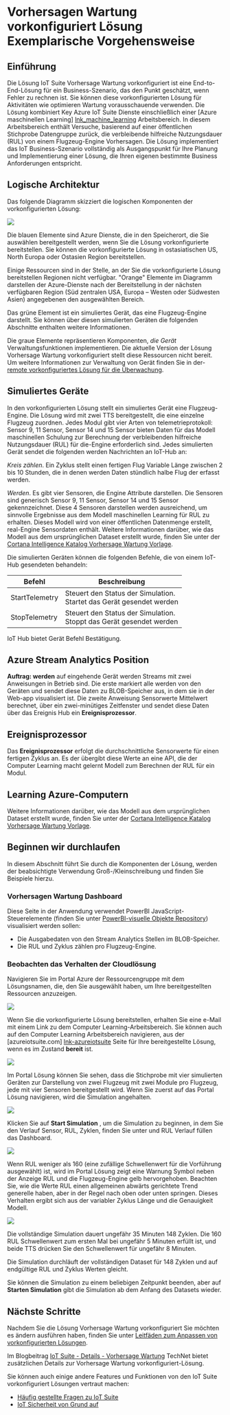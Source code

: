 <properties
 pageTitle="Vorhersagen Wartung Exemplarische Vorgehensweise | Microsoft Azure"
 description="Eine exemplarische Vorgehensweise der Azure IoT Vorhersage Wartung vorkonfiguriert Lösung."
 services=""
 suite="iot-suite"
 documentationCenter=""
 authors="aguilaaj"
 manager="timlt"
 editor=""/>

<tags
 ms.service="iot-suite"
 ms.devlang="na"
 ms.topic="get-started-article"
 ms.tgt_pltfrm="na"
 ms.workload="na"
 ms.date="08/17/2016"
 ms.author="araguila"/>

# <a name="predictive-maintenance-preconfigured-solution-walkthrough"></a>Vorhersagen Wartung vorkonfiguriert Lösung Exemplarische Vorgehensweise

## <a name="introduction"></a>Einführung

Die Lösung IoT Suite Vorhersage Wartung vorkonfiguriert ist eine End-to-End-Lösung für ein Business-Szenario, das den Punkt geschätzt, wenn Fehler zu rechnen ist. Sie können diese vorkonfigurierten Lösung für Aktivitäten wie optimieren Wartung vorausschauende verwenden. Die Lösung kombiniert Key Azure IoT Suite Dienste einschließlich einer [Azure maschinellen Learning] [ lnk_machine_learning] Arbeitsbereich. In diesem Arbeitsbereich enthält Versuche, basierend auf einer öffentlichen Stichprobe Datengruppe zurück, die verbleibende hilfreiche Nutzungsdauer (RUL) von einem Flugzeug-Engine Vorhersagen. Die Lösung implementiert das IoT Business-Szenario vollständig als Ausgangspunkt für Ihre Planung und Implementierung einer Lösung, die Ihren eigenen bestimmte Business Anforderungen entspricht.

## <a name="logical-architecture"></a>Logische Architektur

Das folgende Diagramm skizziert die logischen Komponenten der vorkonfigurierten Lösung:

![][img-architecture]

Die blauen Elemente sind Azure Dienste, die in den Speicherort, die Sie auswählen bereitgestellt werden, wenn Sie die Lösung vorkonfigurierte bereitstellen. Sie können die vorkonfigurierte Lösung in ostasiatischen US, North Europa oder Ostasien Region bereitstellen.

Einige Ressourcen sind in der Stelle, an der Sie die vorkonfigurierte Lösung bereitstellen Regionen nicht verfügbar. "Orange" Elemente im Diagramm darstellen der Azure-Dienste nach der Bereitstellung in der nächsten verfügbaren Region (Süd zentralen USA, Europa – Westen oder Südwesten Asien) angegebenen den ausgewählten Bereich.

Das grüne Element ist ein simuliertes Gerät, das eine Flugzeug-Engine darstellt. Sie können über diesen simulierten Geräten die folgenden Abschnitte enthalten weitere Informationen.

Die graue Elemente repräsentieren Komponenten, *die Gerät* Verwaltungsfunktionen implementieren. Die aktuelle Version der Lösung Vorhersage Wartung vorkonfiguriert stellt diese Ressourcen nicht bereit. Um weitere Informationen zur Verwaltung von Gerät finden Sie in der- [remote vorkonfiguriertes Lösung für die Überwachung][lnk-remote-monitoring].

## <a name="simulated-devices"></a>Simuliertes Geräte

In den vorkonfigurierten Lösung stellt ein simuliertes Gerät eine Flugzeug-Engine. Die Lösung wird mit zwei TTS bereitgestellt, die eine einzelne Flugzeug zuordnen. Jedes Modul gibt vier Arten von telemetrieprotokoll: Sensor 9, 11 Sensor, Sensor 14 und 15 Sensor bieten Daten für das Modell maschinellen Schulung zur Berechnung der verbleibenden hilfreiche Nutzungsdauer (RUL) für die-Engine erforderlich sind. Jedes simulierten Gerät sendet die folgenden werden Nachrichten an IoT-Hub an:

*Kreis zählen*. Ein Zyklus stellt einen fertigen Flug Variable Länge zwischen 2 bis 10 Stunden, die in denen werden Daten stündlich halbe Flug der erfasst werden.

*Werden*. Es gibt vier Sensoren, die Engine Attribute darstellen. Die Sensoren sind generisch Sensor 9, 11 Sensor, Sensor 14 und 15 Sensor gekennzeichnet. Diese 4 Sensoren darstellen werden ausreichend, um sinnvolle Ergebnisse aus dem Modell maschinellen Learning für RUL zu erhalten. Dieses Modell wird von einer öffentlichen Datenmenge erstellt, real-Engine Sensordaten enthält. Weitere Informationen darüber, wie das Modell aus dem ursprünglichen Dataset erstellt wurde, finden Sie unter der [Cortana Intelligence Katalog Vorhersage Wartung Vorlage][lnk-cortana-analytics].

Die simulierten Geräten können die folgenden Befehle, die von einem IoT-Hub gesendeten behandeln:

| Befehl | Beschreibung |
|---------|-------------|
| StartTelemetry | Steuert den Status der Simulation.<br/>Startet das Gerät gesendet werden     |
| StopTelemetry  | Steuert den Status der Simulation.<br/>Stoppt das Gerät gesendet werden |

IoT Hub bietet Gerät Befehl Bestätigung.

## <a name="azure-stream-analytics-job"></a>Azure Stream Analytics Position

**Auftrag: werden** auf eingehende Gerät werden Streams mit zwei Anweisungen in Betrieb sind. Die erste markiert alle werden von den Geräten und sendet diese Daten zu BLOB-Speicher aus, in dem sie in der Web-app visualisiert ist. Die zweite Anweisung Sensorwerte Mittelwert berechnet, über ein zwei-minütiges Zeitfenster und sendet diese Daten über das Ereignis Hub ein **Ereignisprozessor**.

## <a name="event-processor"></a>Ereignisprozessor

Das **Ereignisprozessor** erfolgt die durchschnittliche Sensorwerte für einen fertigen Zyklus an. Es der übergibt diese Werte an eine API, die der Computer Learning macht gelernt Modell zum Berechnen der RUL für ein Modul.

## <a name="azure-machine-learning"></a>Learning Azure-Computern

Weitere Informationen darüber, wie das Modell aus dem ursprünglichen Dataset erstellt wurde, finden Sie unter der [Cortana Intelligence Katalog Vorhersage Wartung Vorlage][lnk-cortana-analytics].

## <a name="lets-start-walking"></a>Beginnen wir durchlaufen

In diesem Abschnitt führt Sie durch die Komponenten der Lösung, werden der beabsichtigte Verwendung Groß-/Kleinschreibung und finden Sie Beispiele hierzu.

### <a name="predictive-maintenance-dashboard"></a>Vorhersagen Wartung Dashboard

Diese Seite in der Anwendung verwendet PowerBI JavaScript-Steuerelemente (finden Sie unter [PowerBI-visuelle Objekte Repository][lnk-powerbi]) visualisiert werden sollen:

- Die Ausgabedaten von den Stream Analytics Stellen im BLOB-Speicher.
- Die RUL und Zyklus zählen pro Flugzeug-Engine.

### <a name="observing-the-behavior-of-the-cloud-solution"></a>Beobachten das Verhalten der Cloudlösung

Navigieren Sie im Portal Azure der Ressourcengruppe mit dem Lösungsnamen, die, den Sie ausgewählt haben, um Ihre bereitgestellten Ressourcen anzuzeigen.

![][img-resource-group]

Wenn Sie die vorkonfigurierte Lösung bereitstellen, erhalten Sie eine e-Mail mit einem Link zu dem Computer Learning-Arbeitsbereich. Sie können auch auf den Computer Learning Arbeitsbereich navigieren, aus der [azureiotsuite.com] [ lnk-azureiotsuite] Seite für Ihre bereitgestellte Lösung, wenn es im Zustand **bereit** ist.

![][img-machine-learning]

Im Portal Lösung können Sie sehen, dass die Stichprobe mit vier simulierten Geräten zur Darstellung von zwei Flugzeug mit zwei Module pro Flugzeug, jede mit vier Sensoren bereitgestellt wird. Wenn Sie zuerst auf das Portal Lösung navigieren, wird die Simulation angehalten.

![][img-simulation-stopped]

Klicken Sie auf **Start Simulation** , um die Simulation zu beginnen, in dem Sie den Verlauf Sensor, RUL, Zyklen, finden Sie unter und RUL Verlauf füllen das Dashboard.

![][img-simulation-running]

Wenn RUL weniger als 160 (eine zufällige Schwellenwert für die Vorführung ausgewählt) ist, wird im Portal Lösung zeigt eine Warnung Symbol neben der Anzeige RUL und die Flugzeug-Engine gelb hervorgehoben. Beachten Sie, wie die Werte RUL einen allgemeinen abwärts gerichtete Trend generelle haben, aber in der Regel nach oben oder unten springen. Dieses Verhalten ergibt sich aus der variabler Zyklus Länge und die Genauigkeit Modell.

![][img-simulation-warning]

Die vollständige Simulation dauert ungefähr 35 Minuten 148 Zyklen. Die 160 RUL Schwellenwert zum ersten Mal bei ungefähr 5 Minuten erfüllt ist, und beide TTS drücken Sie den Schwellenwert für ungefähr 8 Minuten.

Die Simulation durchläuft der vollständigen Dataset für 148 Zyklen und auf endgültige RUL und Zyklus Werten gleicht.

Sie können die Simulation zu einem beliebigen Zeitpunkt beenden, aber auf **Starten Simulation** gibt die Simulation ab dem Anfang des Datasets wieder.

## <a name="next-steps"></a>Nächste Schritte

Nachdem Sie die Lösung Vorhersage Wartung vorkonfiguriert Sie möchten es ändern ausführen haben, finden Sie unter [Leitfäden zum Anpassen von vorkonfigurierten Lösungen][lnk-customize].

Im Blogbeitrag [IoT Suite - Details - Vorhersage Wartung](http://social.technet.microsoft.com/wiki/contents/articles/33527.iot-suite-under-the-hood-predictive-maintenance.aspx) TechNet bietet zusätzlichen Details zur Vorhersage Wartung vorkonfiguriert-Lösung.

Sie können auch einige andere Features und Funktionen von den IoT Suite vorkonfiguriert Lösungen vertraut machen:

- [Häufig gestellte Fragen zu IoT Suite][lnk-faq]
- [IoT Sicherheit von Grund auf][lnk-security-groundup]


[img-architecture]: media/iot-suite-predictive-walkthrough/architecture.png
[img-resource-group]: media/iot-suite-predictive-walkthrough/resource-group.png
[img-machine-learning]: media/iot-suite-predictive-walkthrough/machine-learning.png
[img-simulation-stopped]: media/iot-suite-predictive-walkthrough/simulation-stopped.png
[img-simulation-running]: media/iot-suite-predictive-walkthrough/simulation-running.png
[img-simulation-warning]: media/iot-suite-predictive-walkthrough/simulation-warning.png

[lnk-powerbi]: https://www.github.com/Microsoft/PowerBI-visuals
[lnk_machine_learning]: https://azure.microsoft.com/services/machine-learning/
[lnk-remote-monitoring]: iot-suite-remote-monitoring-sample-walkthrough.md
[lnk-cortana-analytics]: http://gallery.cortanaintelligence.com/Collection/Predictive-Maintenance-Template-3
[lnk-azureiotsuite]: https://www.azureiotsuite.com/
[lnk-customize]: iot-suite-guidance-on-customizing-preconfigured-solutions.md
[lnk-faq]: iot-suite-faq.md
[lnk-security-groundup]: securing-iot-ground-up.md
